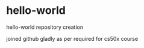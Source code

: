 # hello-world
hello-world repository creation

joined github gladly as per required for cs50x course

